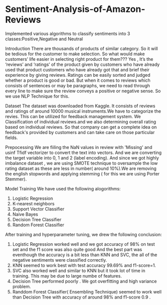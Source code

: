 # Sentiment-Analysis-of-Amazon-Reviews
Implemented various algorithms to classify sentiments into 3 classes:Positive,Negative and Neutral

Introduction
There are thousands of products of similar category. So it will be tedious for the customer to make selection. So what would make customers’ life easier in selecting right product for them??? Yes , It’s the ‘reviews’ and ‘ratings’ of the product given by customers who have already used that product customers who have already got that and brief their experience by giving reviews. Ratings can be easily sorted and judged whether a product is good or bad. But when it comes to reviews which consists of sentences or may be paragraphs, we need to read through every line to make sure the review conveys a positive or negative sense. So we use NLP Technique for this.

Dataset
The dataset was downloaded from Kaggle. It consists of reviews and ratings of around 10000 musical instruments.We have to categorize the revies. This can be utilized for feedback management system. We Classification of individual reviews.and we also determining overall rating based on individual reviews. So that company can get a complete idea on feedback's provided by customers and can take care on those particular fields.

Prepocessing
We are fiiling the NaN values in review with 'Missing' and usinf Tfidf vectorizer to convert the text into vectors.
And we are converting the target variable into 0, 1 and 2 (label encoding). And since we got highly imbalance dataset , we are using SMOTE technique to oversample the low rating dataset as these are less in number( around 10%).We are removing the english stopwords and applying stemming ( for this we are using Porter Stemmer).

Model Training
We have used the following alogorithms:
1. Logistic Regression
2. K-nearest neighbors
3. Support Vector Classifier
4. Naive Bayes
5. Decision Tree Classifier
6. Random Forest Classifier

After training and hyperparameter tuning, we drew the following conclusion:
1. Logistic Regression worked well and we got accuracy of 98% on test set and the f1 score  was also quite good And the best part was eventhough the accuracy is a bit less than KNN and SVC, the all of the negative sentiments were classified correctly.
2. KNN seemed to work best with test accuracy 99.69% and f1-score=1.
3. SVC also worked well and similar to KNN but it took lot of time in training. This may be due to large numbe of features.
4. Decision Tree performed poorly . We got overfitting and high variance problem.
5. Randdom Forest Classifier( Ensembling Technique) seemed to work well than Decision Tree with accuracy of around 98% and f1-score 0.9 .



